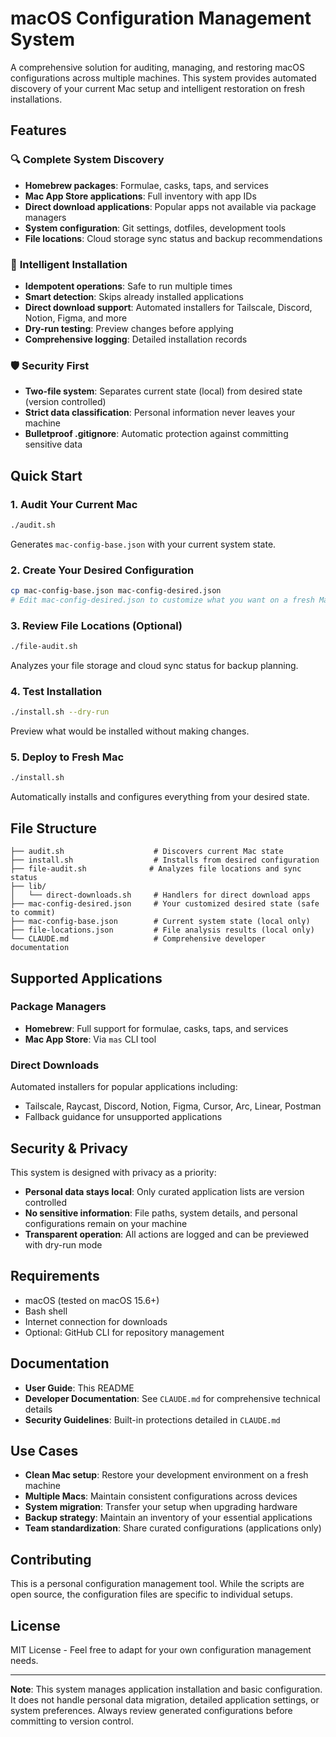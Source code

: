 # macOS Configuration Management System

A comprehensive solution for auditing, managing, and restoring macOS configurations across multiple machines. This system provides automated discovery of your current Mac setup and intelligent restoration on fresh installations.

## Features

### 🔍 **Complete System Discovery**
- **Homebrew packages**: Formulae, casks, taps, and services
- **Mac App Store applications**: Full inventory with app IDs
- **Direct download applications**: Popular apps not available via package managers
- **System configuration**: Git settings, dotfiles, development tools
- **File locations**: Cloud storage sync status and backup recommendations

### 🚀 **Intelligent Installation**
- **Idempotent operations**: Safe to run multiple times
- **Smart detection**: Skips already installed applications
- **Direct download support**: Automated installers for Tailscale, Discord, Notion, Figma, and more
- **Dry-run testing**: Preview changes before applying
- **Comprehensive logging**: Detailed installation records

### 🛡️ **Security First**
- **Two-file system**: Separates current state (local) from desired state (version controlled)
- **Strict data classification**: Personal information never leaves your machine
- **Bulletproof .gitignore**: Automatic protection against committing sensitive data

## Quick Start

### 1. Audit Your Current Mac
```bash
./audit.sh
```
Generates `mac-config-base.json` with your current system state.

### 2. Create Your Desired Configuration
```bash
cp mac-config-base.json mac-config-desired.json
# Edit mac-config-desired.json to customize what you want on a fresh Mac
```

### 3. Review File Locations (Optional)
```bash
./file-audit.sh
```
Analyzes your file storage and cloud sync status for backup planning.

### 4. Test Installation
```bash
./install.sh --dry-run
```
Preview what would be installed without making changes.

### 5. Deploy to Fresh Mac
```bash
./install.sh
```
Automatically installs and configures everything from your desired state.

## File Structure

```
├── audit.sh                    # Discovers current Mac state
├── install.sh                  # Installs from desired configuration
├── file-audit.sh              # Analyzes file locations and sync status
├── lib/
│   └── direct-downloads.sh     # Handlers for direct download apps
├── mac-config-desired.json     # Your customized desired state (safe to commit)
├── mac-config-base.json        # Current system state (local only)
├── file-locations.json         # File analysis results (local only)
└── CLAUDE.md                   # Comprehensive developer documentation
```

## Supported Applications

### Package Managers
- **Homebrew**: Full support for formulae, casks, taps, and services
- **Mac App Store**: Via `mas` CLI tool

### Direct Downloads
Automated installers for popular applications including:
- Tailscale, Raycast, Discord, Notion, Figma, Cursor, Arc, Linear, Postman
- Fallback guidance for unsupported applications

## Security & Privacy

This system is designed with privacy as a priority:

- **Personal data stays local**: Only curated application lists are version controlled
- **No sensitive information**: File paths, system details, and personal configurations remain on your machine
- **Transparent operation**: All actions are logged and can be previewed with dry-run mode

## Requirements

- macOS (tested on macOS 15.6+)
- Bash shell
- Internet connection for downloads
- Optional: GitHub CLI for repository management

## Documentation

- **User Guide**: This README
- **Developer Documentation**: See `CLAUDE.md` for comprehensive technical details
- **Security Guidelines**: Built-in protections detailed in `CLAUDE.md`

## Use Cases

- **Clean Mac setup**: Restore your development environment on a fresh machine
- **Multiple Macs**: Maintain consistent configurations across devices
- **System migration**: Transfer your setup when upgrading hardware
- **Backup strategy**: Maintain an inventory of your essential applications
- **Team standardization**: Share curated configurations (applications only)

## Contributing

This is a personal configuration management tool. While the scripts are open source, the configuration files are specific to individual setups.

## License

MIT License - Feel free to adapt for your own configuration management needs.

---

**Note**: This system manages application installation and basic configuration. It does not handle personal data migration, detailed application settings, or system preferences. Always review generated configurations before committing to version control.